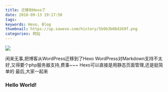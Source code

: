 ```yaml
---
title: 迁移到Hexo了
date: 2018-09-13 19:17:58
tags:
keywords: Hexo, Blog
thumbnail: https://up.sowevo.com/history/5b9b3b06d269f.png
categories: 网站
---
```

![](https://up.sowevo.com/history/5b9b3b06d269f.png)

闲来无事,把博客从WordPress迁移到了Hexo
WordPress对Markdown支持不太好,又得要个php服务器支持,费事\~\~\~
Hexo可以直接是用静态页面管理,还是挺简单的
最后,大家一起来

### Hello World!

